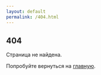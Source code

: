 ```yaml
---
layout: default
permalink: /404.html
---
```


<section class="hero">
  <div class="container">
    <div class="row">
      <div class="col-md-12 text-center">
        <h1>404</h1>
        <p>Страница не найдена.</p>
        <p>Попробуйте вернуться на <a href="/">главную</a>.</p>
      </div>
    </div>
  </div>
</section>

